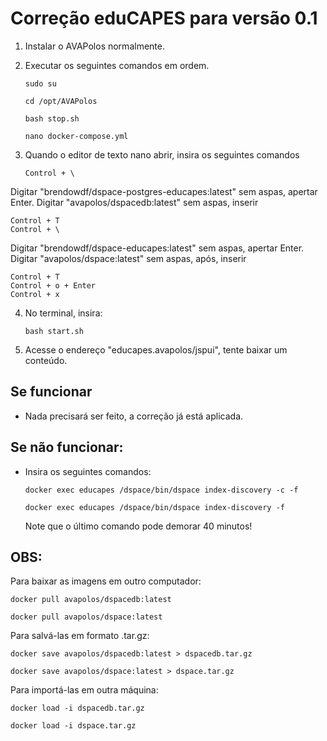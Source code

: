 # Correção eduCAPES para versão 0.1

1. Instalar o AVAPolos normalmente.
2. Executar os seguintes comandos em ordem.

    `sudo su`

    `cd /opt/AVAPolos`

    `bash stop.sh`

    `nano docker-compose.yml`
 
3. Quando o editor de texto nano abrir, insira os seguintes comandos

    `Control + \`

Digitar "brendowdf/dspace-postgres-educapes:latest" sem aspas, apertar Enter.
Digitar "avapolos/dspacedb:latest" sem aspas, inserir

    Control + T
    Control + \

Digitar "brendowdf/dspace-educapes:latest" sem aspas, apertar Enter.
Digitar "avapolos/dspace:latest" sem aspas, após, inserir

    Control + T
    Control + o + Enter
    Control + x

4. No terminal, insira:

    `bash start.sh`

5. Acesse o endereço "educapes.avapolos/jspui", tente baixar um conteúdo.

## Se funcionar

* Nada precisará ser feito, a correção já está aplicada.

## Se não funcionar:

* Insira os seguintes comandos:

    `docker exec educapes /dspace/bin/dspace index-discovery -c -f`

    `docker exec educapes /dspace/bin/dspace index-discovery -f`

  Note que o último comando pode demorar 40 minutos!

## OBS:

Para baixar as imagens em outro computador:

    docker pull avapolos/dspacedb:latest

    docker pull avapolos/dspace:latest
    
Para salvá-las em formato .tar.gz:

    docker save avapolos/dspacedb:latest > dspacedb.tar.gz
    
    docker save avapolos/dspace:latest > dspace.tar.gz
    
Para importá-las em outra máquina:

    docker load -i dspacedb.tar.gz
    
    docker load -i dspace.tar.gz


